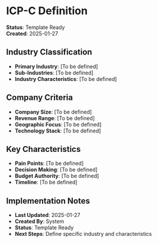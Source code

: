 # ICP-C Definition
**Status**: Template Ready  
**Created**: 2025-01-27

## Industry Classification
- **Primary Industry**: [To be defined]
- **Sub-Industries**: [To be defined]
- **Industry Characteristics**: [To be defined]

## Company Criteria
- **Company Size**: [To be defined]
- **Revenue Range**: [To be defined]
- **Geographic Focus**: [To be defined]
- **Technology Stack**: [To be defined]

## Key Characteristics
- **Pain Points**: [To be defined]
- **Decision Making**: [To be defined]
- **Budget Authority**: [To be defined]
- **Timeline**: [To be defined]

## Implementation Notes
- **Last Updated**: 2025-01-27
- **Created By**: System
- **Status**: Template Ready
- **Next Steps**: Define specific industry and characteristics
